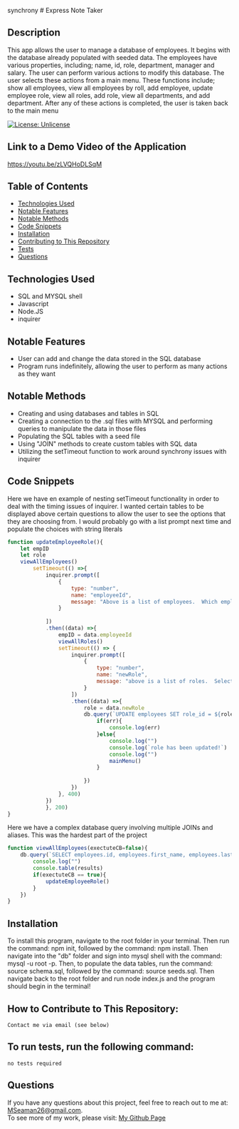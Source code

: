 synchrony # Express Note Taker
  ## Description

   This app allows the user to manage a database of employees.  It begins with the database already populated with seeded data.  The employees have various properties, including; name, id, role, department, manager and salary. The user can perform various actions to modify this database. The user selects these actions from a main menu. These functions include; show all employees, view all employees by roll, add employee, update employee role, view all roles, add role, view all departments, and add department. After any of these actions is completed, the user is taken back to the main menu

  [![License: Unlicense](https://img.shields.io/badge/license-Unlicense-blue.svg)](http://unlicense.org/)


  ## Link to a Demo Video of the Application
   https://youtu.be/zLVQHoDLSqM

  ## Table of Contents

 
  * [Technologies Used](#technologies-used)
  * [Notable Features](#notable-features)
  * [Notable Methods](#notable-methods)
  * [Code Snippets](#code-snippets)
  * [Installation](#installation)<br />
  * [Contributing to This Repository](#how-to-contribute-to-this-repository)<br />
  * [Tests](#to-run-tests-run-the-following-command)<br />
  * [Questions](#questions)<br />

  ## Technologies Used
  - SQL and MYSQL shell
  - Javascript
  - Node.JS
  - inquirer
 
  
  ## Notable Features
  - User can add and change the data stored in the SQL database
  - Program runs indefinitely, allowing the user to perform as many actions as they want

  ## Notable Methods
  - Creating and using databases and tables in SQL
  - Creating a connection to the .sql files with MYSQL and performing queries to manipulate the data in those files
  - Populating the SQL tables with a seed file
  - Using "JOIN" methods to create custom tables with SQL data
  - Utilizing the setTimeout function to work around synchrony issues with inquirer


 ## Code Snippets
 Here we have en example of nesting setTimeout functionality in order to deal with the timing issues of inquirer.  I wanted certain tables to be displayed above certain questions to allow the user to see the options that they are choosing from.  I would probably go with a list prompt next time and populate the choices with string literals
```javascript
function updateEmployeeRole(){
    let empID
    let role
    viewAllEmployees()
        setTimeout(() =>{
            inquirer.prompt([
                {
                    type: "number",
                    name: "employeeId",
                    message: "Above is a list of employees.  Which employee's role would you like to update? (Enter the ID number only)"
                }
              
            ])
            .then((data) =>{
                empID = data.employeeId
                viewAllRoles()
                setTimeout(() => {
                    inquirer.prompt([
                        {
                            type: "number",
                            name: "newRole",
                            message: "above is a list of roles.  Select the ID of the employee's new role"
                        }
                    ])
                    .then((data) =>{
                        role = data.newRole
                        db.query(`UPDATE employees SET role_id = ${role} WHERE id = ${empID};`, function (err, results){
                            if(err){
                                console.log(err)
                            }else{
                                console.log("")
                                console.log(`role has been updated!`)
                                console.log("")
                                mainMenu()
                            }
                            
                        })
                    })
                }, 400)
            })
            }, 200)
}
```
Here we have a complex database query involving multiple JOINs and aliases.  This was the hardest part of the project
```javascript
function viewAllEmployees(exectuteCB=false){
    db.query(`SELECT employees.id, employees.first_name, employees.last_name, role.title AS title, role.salary AS salary, department.name AS department, CONCAT (manager.first_name, " ", manager.last_name) AS manager FROM employees LEFT JOIN role ON employees.role_id = role.id LEFT JOIN department ON role.department_id = department.id LEFT JOIN employees manager ON employees.manager_id = manager.id`, function (err, results){
        console.log("")
        console.table(results)
        if(exectuteCB == true){
            updateEmployeeRole()
        }
    })
}
```
 ## Installation

   To install this program, navigate to the root folder in your terminal.  Then run the command: npm init, followed by the command: npm install. Then navigate into the "db" folder and sign into mysql shell with the command: mysql -u root -p.  Then, to populate the data tables, run the command: source schema.sql, followed by the command: source seeds.sql. Then navigate back to the root folder and run node index.js and the program should begin in the terminal!

    
  ## How to Contribute to This Repository:

    Contact me via email (see below)
    
  ## To run tests, run the following command:

    no tests required

    
  ## Questions
  If you have any questions about this project, feel free to reach out to me at:
  <a href="MSeaman26@gmail.com">MSeaman26@gmail.com</a>.  
  To see more of my work, please visit:
  <a href="https://github.com/MSeaman26">My Github Page</a>





